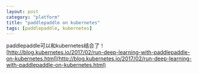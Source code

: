 ```yaml
---
layout: post
category: "platform"
title: "paddlepaddle on kubernetes"
tags: [paddlepaddle, kubernetes]
---
```


paddlepaddle可以和kubernetes结合了！
[http://blog.kubernetes.io/2017/02/run-deep-learning-with-paddlepaddle-on-kubernetes.html](http://blog.kubernetes.io/2017/02/run-deep-learning-with-paddlepaddle-on-kubernetes.html)